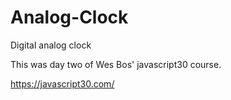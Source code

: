 # Analog-Clock
Digital analog clock

This was day two of Wes Bos' javascript30 course.

https://javascript30.com/
